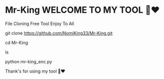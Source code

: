# Mr-King  WELCOME TO MY TOOL 🥀❤

File Cloning Free Tool Enjoy To All


git clone https://github.com/NomiKing33/Mr-King.git

cd Mr-King

ls

python mr-king_enc.py


Thank's for using my tool 💞❤


